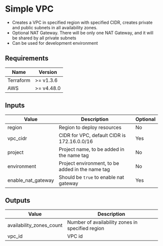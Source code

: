 # Simple VPC 

* Creates a VPC in specified region with specified CIDR, creates private and public subnets in all availability zones. 
* Optional NAT Gateway. There will be only one NAT Gateway, and it will be shared by all private subnets
* Can be used for development environment


## Requirements

Name | Version
--- | ---
Terraform | >= v1.3.6
AWS | >= v4.48.0
 


## Inputs 

Value | Description | Optional
--- | --- | ---
region | Region to deploy resources | No
vpc_cidr | CIDR for VPC, default CIDR is 172.16.0.0/16 | Yes
project | Project name, to be added in the name tag | No 
environment | Project environment, to be added in the name tag | No 
enable_nat_gateway | Should be `true` to enable nat gateway | Yes


## Outputs 

Value | Description
--- | --- 
availability_zones_count | Number of availability zones in specified region
vpc_id | VPC id
